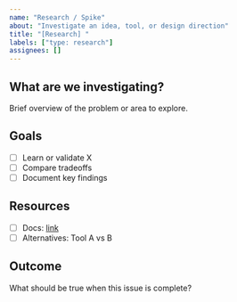 ```yaml
---
name: "Research / Spike"
about: "Investigate an idea, tool, or design direction"
title: "[Research] "
labels: ["type: research"]
assignees: []
---
```


## What are we investigating?

Brief overview of the problem or area to explore.

## Goals

- [ ] Learn or validate X
- [ ] Compare tradeoffs
- [ ] Document key findings

## Resources

- [ ] Docs: [link](https://)
- [ ] Alternatives: Tool A vs B

## Outcome

What should be true when this issue is complete?

